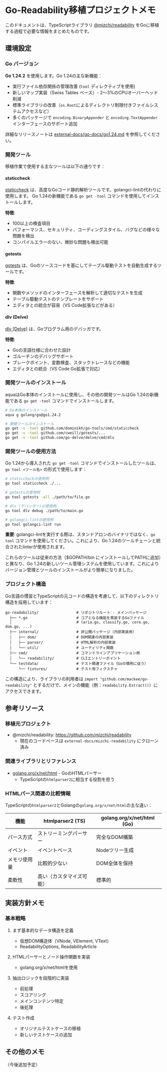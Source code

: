 # Go-Readability移植プロジェクトメモ

このドキュメントは、TypeScriptライブラリ [@mizchi/readability](https://github.com/mizchi/readability) をGoに移植する過程で必要な情報をまとめたものです。

## 環境設定

### Go バージョン

**Go 1.24.2** を使用します。Go 1.24の主な新機能：

- 実行ファイル依存関係の管理改善 (`tool` ディレクティブを使用)
- 新しいマップ実装（Swiss Tables ベース）- 2〜3%のCPUオーバーヘッド削減
- 標準ライブラリの改善（`os.Root`によるディレクトリ制限付きファイルシステムアクセスなど）
- 多くのパッケージで `encoding.BinaryAppender` と `encoding.TextAppender` インターフェースのサポート追加

詳細なリリースノートは [external-docs/go-docs/go1.24.md](external-docs/go-docs/go1.24.md) を参照してください。

### 開発ツール

移植作業で使用する主なツールは以下の通りです：

#### staticcheck

[staticcheck](https://staticcheck.io/) は、高度なGoコード静的解析ツールです。golangci-lintの代わりに使用します。
Go 1.24の新機能である `go get -tool` コマンドを使用してインストールします。

**特徴**:
- 100以上の検査項目
- パフォーマンス、セキュリティ、コーディングスタイル、バグなどの様々な問題を検出
- コンパイルエラーのない、微妙な問題も検出可能

#### gotests

[gotests](https://github.com/cweill/gotests) は、Goのソースコードを基にしてテーブル駆動テストを自動生成するツールです。

**特徴**:
- 関数やメソッドのインターフェースを解析して適切なテストを生成
- テーブル駆動テストのテンプレートをサポート
- エディタとの統合が容易（VS Code拡張などがある）

#### dlv (Delve)

[dlv (Delve)](https://github.com/go-delve/delve) は、Goプログラム用のデバッガです。

**特徴**:
- Goの言語仕様に合わせた設計
- ゴルーチンのデバッグサポート
- ブレークポイント、変数検査、スタックトレースなどの機能
- エディタとの統合（VS Code Go拡張で対応）

### 開発ツールのインストール

aquaはGo本体のインストールに使用し、その他の開発ツールはGo 1.24の新機能である `go get -tool` コマンドでインストールします。

```bash
# Go本体のインストール
aqua g golang/go@go1.24.2

# 開発ツールのインストール
go get -v -tool github.com/dominikh/go-tools/cmd/staticcheck
go get -v -tool github.com/cweill/gotests/...
go get -v -tool github.com/go-delve/delve/cmd/dlv
```

### 開発ツールの使用方法

Go 1.24から導入された `go get -tool` コマンドでインストールしたツールは、`go tool <ツール名>` の形式で使用します：

```bash
# staticcheckの使用例
go tool staticcheck ./...

# gotestsの使用例
go tool gotests -all ./path/to/file.go

# dlv (デバッガー)の使用例
go tool dlv debug ./path/to/main.go

# golangci-lintの使用例
go tool golangci-lint run
```

**重要**: golangci-lintを実行する際は、スタンドアロンのバイナリではなく、`go tool` コマンドを使用してください。これにより、Go 1.24のツールチェーンと統合されたlinterが使用されます。

これらのツールは従来の方法（$GOPATH/bin にインストールしてPATHに追加）と異なり、Go 1.24の新しいツール管理システムを使用しています。これによりバージョン管理とツールのインストールがより簡単になりました。

### プロジェクト構造

Go言語の慣習とTypeScriptの元コードの構造を考慮して、以下のディレクトリ構造を採用しています：

```
go-readability/                 # リポジトリルート - メインパッケージ
  ├── *.go                      # コアとなる機能を実装するGoファイル
  │                             # (aria.go, classify.go, core.go, dom.go, ...)
  ├── internal/                 # 非公開パッケージ（内部実装用）
  │   ├── dom/                  # DOM関連の内部実装
  │   ├── parser/               # HTML解析の内部実装
  │   └── util/                 # ユーティリティ関数
  ├── cmd/                      # コマンドラインアプリケーション用
  │   └── readability/          # CLIエントリーポイント
  └── testdata/                 # テスト関連ファイル（Goの慣例に従う）
      └── fixtures/             # テスト用フィクスチャ
```

この構造により、ライブラリの利用者は `import "github.com/mackee/go-readability"` とするだけで、メインの機能（例：`readability.Extract()`）にアクセスできます。

## 参考リソース

### 移植元プロジェクト

- @mizchi/readability: https://github.com/mizchi/readability
  - 現在のコードベースは `external-docs/mizchi-readability` にクローン済み

### 関連ライブラリとリファレンス

- [golang.org/x/net/html](https://pkg.go.dev/golang.org/x/net/html) - GoのHTMLパーサー
  - TypeScriptの`htmlparser2`に相当する役割を担う

### HTMLパース関連の比較情報

TypeScriptの`htmlparser2`とGolangの`golang.org/x/net/html`の主な違い：

| 機能 | htmlparser2 (TS) | golang.org/x/net/html (Go) |
|------|-----------------|----------------------------|
| パース方式 | ストリーミングパーサー | 完全なDOM構築 |
| イベント | イベントベース | Nodeツリー生成 |
| メモリ使用量 | 比較的少ない | DOM全体を保持 |
| 柔軟性 | 高い（カスタマイズ可能） | 標準的 |

## 実装方針メモ

### 基本戦略

1. まず基本的なデータ構造を定義
   - 仮想DOM構造体（VNode, VElement, VText）
   - ReadabilityOptions, ReadabilityArticle 
   
2. HTMLパーサーとノード操作関数を実装
   - golang.org/x/net/htmlを使用

3. 抽出ロジックを段階的に実装
   - 前処理
   - スコアリング
   - メインコンテンツ特定
   - 後処理

4. テスト作成
   - オリジナルテストケースの移植
   - 新しいテストケースの追加

## その他のメモ

（今後追加予定）
